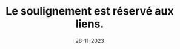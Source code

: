 ---
N: '134'
Rubrique: Liens
title: Le soulignement est réservé aux liens.
detail: Le soulignement est réservé aux liens.
categories: [" Liens"]
agrege: O4134-E042
opquast: '4134'
indiceebook: '42'
description: "Règle n° 042"
weight:  042
actif: '1'
layout: data
date: 28-11-2023
---